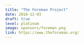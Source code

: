 ```yaml
---
title: "The Foreman Project"
date: 2018-12-03
draft: true
level: platinum
image: sponsors/foreman.png
link: https://www.theforeman.org/
---
```



